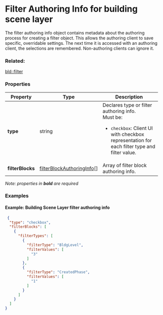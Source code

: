 # Filter Authoring Info for building scene layer

The filter authoring info object contains metadata about the authoring process for creating a filter object. This allows the authoring client to save specific, overridable settings.  The next time it is accessed with an authoring client, the selections are remembered. Non-authoring clients can ignore it.

### Related:

[bld::filter](filter.bld.md)
### Properties

| Property | Type | Description |
| --- | --- | --- |
| **type** | string | Declares type or filter authoring info.<div>Must be:<ul><li>`checkbox`: Client UI with checkbox representation for each filter type and filter value.</li></ul></div> |
| **filterBlocks** | [filterBlockAuthoringInfo](filterBlockAuthoringInfo.bld.md)[] | Array of filter block authoring info. |

*Note: properties in **bold** are required*

### Examples 

#### Example: Building Scene Layer filter authoring info 

```json
 {
  "type": "checkbox",
  "filterBlocks": [
    {
      "filterTypes": [
        {
          "filterType": "BldgLevel",
          "filterValues": [
            "3"
          ]
        },
        {
          "filterType": "CreatedPhase",
          "filterValues": [
            "1"
          ]
        }
      ]
    }
  ]
} 
```


